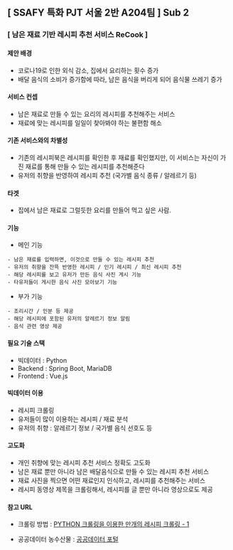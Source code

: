 ## [ SSAFY 특화 PJT 서울 2반 A204팀 ] Sub 2

### [ 남은 재료 기반 레시피 추천 서비스 ReCook ]

#### 제안 배경
- 코로나19로 인한 외식 감소, 집에서 요리하는 횟수 증가
- 배달 음식의 소비가 증가함에 따라, 남은 음식을 버리게 되어 음식물 쓰레기 증가

#### 서비스 컨셉
- 남은 재료로 만들 수 있는 요리의 레시피를 추천해주는 서비스
- 재료에 맞는 레시피를 일일이 찾아봐야 하는 불편함 해소

#### 기존 서비스와의 차별성
- 기존의 레시피북은 레시피를 확인한 후 재료를 확인했지만,
  이 서비스는 자신이 가진 재료를 통해 만들 수 있는 레시피를 추천해준다
- 유저의 취향을 반영하여 레시피 추천 (국가별 음식 종류 / 알레르기 등)

#### 타겟
- 집에서 남은 재료로 그럴듯한 요리를 만들어 먹고 싶은 사람.

#### 기능

- 메인 기능
```
- 남은 재료를 입력하면, 이것으로 만들 수 있는 레시피 추천
- 유저의 취향을 잔뜩 반영한 레시피 / 인기 레시피 / 최신 레시피 추천
- 해당 레시피를 보고 유저가 만든 음식 사진 게시 기능
- 타유저들이 게시한 음식 사진 모아보기 기능
```

- 부가 기능
```
- 조리시간 / 인분 등 제공
- 해당 레시피에 포함된 유저의 알레르기 정보 알림
- 음식 관련 영상 제공
```

#### 필요 기술 스택
- 빅데이터 : Python
- Backend : Spring Boot, MariaDB
- Frontend : Vue.js

#### 빅데이터 이용
- 레시피 크롤링
- 유저들이 많이 이용하는 레시피 / 재료 분석
- 유저의 취향 : 알레르기 정보 / 국가별 음식 선호도 등

#### 고도화
- 개인 취향에 맞는 레시피 추천 서비스 정확도 고도화
- 남은 재료 뿐만 아니라 남은 배달음식으로 만들 수 있는 레시피 추천 서비스
- 재료 사진을 찍으면 어떤 재료인지 인식하고, 레시피를 추천해주는 서비스
- 레시피 동영상 제목을 크롤링해서, 레시피를 글 뿐만 아니라 영상으로도 제공

#### 참고 URL

- 크롤링 방법 :
[PYTHON 크롤링을 이용한 만개의 레시피 크롤링 - 1](https://da-nika.tistory.com/9)

- 공공데이터 농수산물 :
[공공데이터 포털](https://www.data.go.kr/data/15058981/openapi.do)

